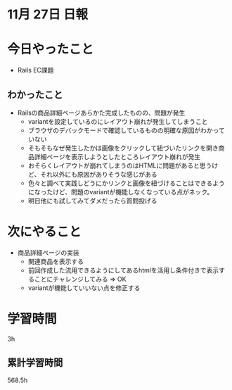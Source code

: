 #  11月 27日 日報

# 今日やったこと

* Rails EC課題

##  わかったこと

* Railsの商品詳細ページあらかた完成したものの、問題が発生
  * variantを設定しているのにレイアウト崩れが発生してしまうこと
  * ブラウザのデバックモードで確認しているものの明確な原因がわかっていない
  * そもそもなぜ発生したかは画像をクリックして紐づいたリンクを開き商品詳細ページを表示しようとしたところレイアウト崩れが発生
  * おそらくレイアウトが崩れてしまうのはHTMLに問題があると思うけど、それ以外にも原因がありそうな感じがある
  * 色々と調べて実践しどうにかリンクと画像を紐づけることはできるようになったけど、問題のvariantが機能しなくなっている点がネック。
  * 明日他にも試してみてダメだったら質問投げる

# 次にやること

* 商品詳細ページの実装
  * 関連商品を表示する
  * 前回作成した流用できるようにしてあるhtmlを活用し条件付きで表示することにチャレンジしてみる => OK
  * variantが機能していいない点を修正する


#  学習時間
3h
##  累計学習時間
568.5h
